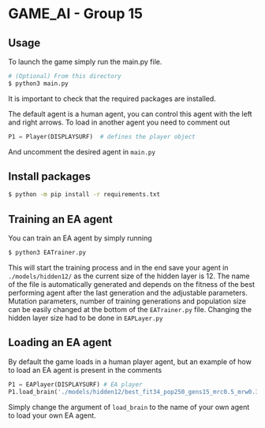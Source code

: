 # GAME_AI - Group 15

## Usage
To launch the game simply run the main.py file.

```bash
# (Optional) From this directory
$ python3 main.py
```

It is important to check that the required packages are installed.

The default agent is a human agent, you can control this agent with the left and right arrows. To load in another agent you need to comment out 

```python
P1 = Player(DISPLAYSURF)  # defines the player object
```

And uncomment the desired agent in `main.py`

## Install packages
```bash
$ python -m pip install -r requirements.txt
```

## Training an EA agent
You can train an EA agent by simply running

```bash
$ python3 EATrainer.py
```

This will start the training process and in the end save your agent in `./models/hidden12/` as the current size of the hidden layer is 12. The name of the file is automatically generated and depends on the fitness of the best performing agent after the last generation and the adjustable parameters. 
Mutation parameters, number of training generations and population size can be easily changed at the bottom of the `EATrainer.py` file. Changing the hidden layer size had to be done in `EAPLayer.py`

## Loading an EA agent
By default the game loads in a human player agent, but an example of how to load an EA agent is present in the comments

```python
P1 = EAPlayer(DISPLAYSURF) # EA player
P1.load_brain('./models/hidden12/best_fit34_pop250_gens15_mrc0.5_mrw0.3_ms0.7')
```

Simply change the argument of `load_brain` to the name of your own agent to load your own EA agent.